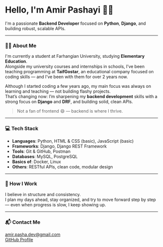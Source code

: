 # Hello, I'm Amir Pashayi 👨‍💻
I'm a passionate **Backend Developer** focused on **Python**, **Django**, and building robust, scalable APIs.

---

### 👨‍🏫 About Me

I'm currently a student at Farhangian University, studying **Elementary Education**.  
Alongside my university courses and internships in schools, I’ve been teaching programming at **TaifGostar**, an educational company focused on coding skills — and I’ve been with them for over 2 years now.

Although I started coding a few years ago, my main focus was always on learning and teaching — not building flashy projects.  
That’s changing now: I’m sharpening my **backend development** skills with a strong focus on **Django** and **DRF**, and building solid, clean APIs.

> Not a fan of frontend 😄 — backend is where I thrive.

---

### 💻 Tech Stack

- **Languages**: Python, HTML & CSS (basic), JavaScript (basic)  
- **Frameworks**: Django, Django REST Framework  
- **Tools**: Git & GitHub, Postman  
- **Databases**: MySQL, PostgreSQL  
- **Basics of**: Docker, Linux  
- **Others**: RESTful APIs, clean code, modular design

---

### 🔁 How I Work

I believe in structure and consistency.  
I plan my days ahead, stay organized, and try to move forward step by step — even when progress is slow, I keep showing up.

---

### 📬 Contact Me

amir.pasha.dev@gmail.com  
[GitHub Profile](https://github.com/amir-pashayi)
